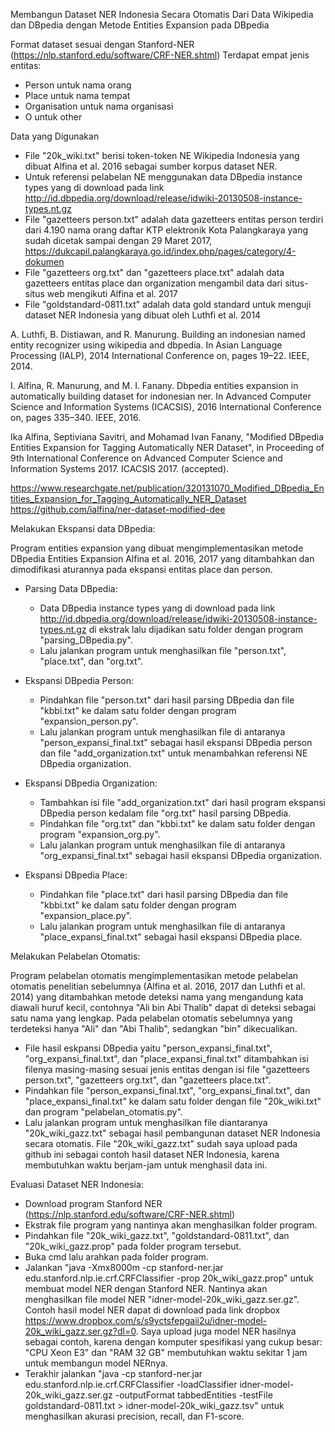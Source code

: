 Membangun Dataset NER Indonesia Secara Otomatis Dari Data Wikipedia dan DBpedia dengan Metode Entities Expansion pada DBpedia

Format dataset sesuai dengan Stanford-NER (https://nlp.stanford.edu/software/CRF-NER.shtml) 
Terdapat empat jenis entitas:
  - Person untuk nama orang
  - Place untuk nama tempat
  - Organisation untuk nama organisasi
  - O untuk other

Data yang Digunakan

- File "20k_wiki.txt" berisi token-token NE Wikipedia Indonesia yang dibuat Alfina et al. 2016 sebagai sumber korpus dataset NER.
- Untuk referensi pelabelan NE menggunakan data DBpedia instance types yang di download pada link http://id.dbpedia.org/download/release/idwiki-20130508-instance-types.nt.gz
- File "gazetteers person.txt" adalah data gazetteers entitas person terdiri dari 4.190 nama orang daftar KTP elektronik Kota Palangkaraya yang sudah dicetak sampai dengan 29 Maret 2017, https://dukcapil.palangkaraya.go.id/index.php/pages/category/4-dokumen
- File "gazetteers org.txt" dan "gazetteers place.txt" adalah data gazetteers entitas place dan organization mengambil data dari situs-situs web mengikuti Alfina et al. 2017
- File "goldstandard-0811.txt" adalah data gold standard untuk menguji dataset NER Indonesia yang dibuat oleh Luthfi et al. 2014

A. Luthfi, B. Distiawan, and R. Manurung. Building an indonesian named entity recognizer using wikipedia and dbpedia. In Asian Language Processing (IALP), 2014 International Conference on, pages 19–22. IEEE, 2014.

I. Alfina, R. Manurung, and M. I. Fanany.  Dbpedia entities expansion in automatically building dataset for indonesian ner. In Advanced Computer Science and Information Systems (ICACSIS), 2016 International Conference on, pages 335–340. IEEE, 2016.

Ika Alfina, Septiviana Savitri, and Mohamad Ivan Fanany, "Modified DBpedia Entities Expansion for Tagging Automatically NER Dataset", in Proceeding of 9th International Conference on Advanced Computer Science and Information Systems 2017. ICACSIS 2017. (accepted).

https://www.researchgate.net/publication/320131070_Modified_DBpedia_Entities_Expansion_for_Tagging_Automatically_NER_Dataset 
https://github.com/ialfina/ner-dataset-modified-dee

Melakukan Ekspansi data DBpedia:

Program entities expansion yang dibuat mengimplementasikan metode DBpedia Entities Expansion Alfina et al. 2016, 2017 yang ditambahkan dan dimodifikasi aturannya pada ekspansi entitas place dan person.

- Parsing Data DBpedia:
  - Data DBpedia instance types yang di download pada link http://id.dbpedia.org/download/release/idwiki-20130508-instance-types.nt.gz di ekstrak lalu dijadikan satu folder dengan program "parsing_DBpedia.py". 
  - Lalu jalankan program untuk menghasilkan file "person.txt", "place.txt", dan "org.txt".

- Ekspansi DBpedia Person:
  - Pindahkan file "person.txt" dari hasil parsing DBpedia dan file "kbbi.txt" ke dalam satu folder dengan program "expansion_person.py". 
  - Lalu jalankan program untuk menghasilkan file di antaranya "person_expansi_final.txt" sebagai hasil ekspansi DBpedia person dan file "add_organization.txt" untuk menambahkan referensi NE DBpedia organization.
  
- Ekspansi DBpedia Organization:
  - Tambahkan isi file "add_organization.txt" dari hasil program ekspansi DBpedia person kedalam file "org.txt" hasil parsing DBpedia. 
  - Pindahkan file "org.txt" dan "kbbi.txt" ke dalam satu folder dengan program "expansion_org.py". 
  - Lalu jalankan program untuk menghasilkan file di antaranya "org_expansi_final.txt" sebagai hasil ekspansi DBpedia organization.

- Ekspansi DBpedia Place:
  - Pindahkan file "place.txt" dari hasil parsing DBpedia dan file "kbbi.txt" ke dalam satu folder dengan program "expansion_place.py". 
  - Lalu jalankan program untuk menghasilkan file di antaranya "place_expansi_final.txt" sebagai hasil ekspansi DBpedia place.

Melakukan Pelabelan Otomatis:

Program pelabelan otomatis mengimplementasikan metode pelabelan otomatis penelitian sebelumnya (Alfina et al. 2016, 2017 dan Luthfi et al. 2014) yang ditambahkan metode deteksi nama yang mengandung kata diawali huruf kecil, contohnya "Ali bin Abi Thalib" dapat di deteksi sebagai satu nama yang lengkap. Pada pelabelan otomatis sebelumnya yang terdeteksi hanya "Ali" dan "Abi Thalib", sedangkan "bin" dikecualikan.

- File hasil eskpansi DBpedia yaitu "person_expansi_final.txt", "org_expansi_final.txt", dan "place_expansi_final.txt" ditambahkan isi filenya masing-masing sesuai jenis entitas dengan isi file "gazetteers person.txt", "gazetteers org.txt", dan "gazetteers place.txt".
- Pindahkan file "person_expansi_final.txt", "org_expansi_final.txt", dan "place_expansi_final.txt" ke dalam satu folder dengan file "20k_wiki.txt" dan program "pelabelan_otomatis.py".
- Lalu jalankan program untuk menghasilkan file diantaranya "20k_wiki_gazz.txt" sebagai hasil pembangunan dataset NER Indonesia secara otomatis. File "20k_wiki_gazz.txt" sudah saya upload pada github ini sebagai contoh hasil dataset NER Indonesia, karena membutuhkan waktu berjam-jam untuk menghasil data ini.

Evaluasi Dataset NER Indonesia:

- Download program Stanford NER (https://nlp.stanford.edu/software/CRF-NER.shtml)
- Ekstrak file program yang nantinya akan menghasilkan folder program.
- Pindahkan file "20k_wiki_gazz.txt", "goldstandard-0811.txt", dan "20k_wiki_gazz.prop" pada folder program tersebut.
- Buka cmd lalu arahkan pada folder program.
- Jalankan "java -Xmx8000m -cp stanford-ner.jar edu.stanford.nlp.ie.crf.CRFClassifier -prop 20k_wiki_gazz.prop" untuk membuat model NER dengan Stanford NER. Nantinya akan menghasilkan file model NER "idner-model-20k_wiki_gazz.ser.gz". Contoh hasil model NER dapat di download pada link dropbox https://www.dropbox.com/s/s9yctsfepgaii2u/idner-model-20k_wiki_gazz.ser.gz?dl=0. Saya upload juga model NER hasilnya sebagai contoh, karena dengan komputer spesifikasi yang cukup besar: "CPU Xeon E3" dan "RAM 32 GB" membutuhkan waktu sekitar 1 jam untuk membangun model NERnya.  
- Terakhir jalankan "java -cp stanford-ner.jar edu.stanford.nlp.ie.crf.CRFClassifier -loadClassifier idner-model-20k_wiki_gazz.ser.gz -outputFormat tabbedEntities -testFile goldstandard-0811.txt > idner-model-20k_wiki_gazz.tsv" untuk menghasilkan akurasi precision, recall, dan F1-score.
